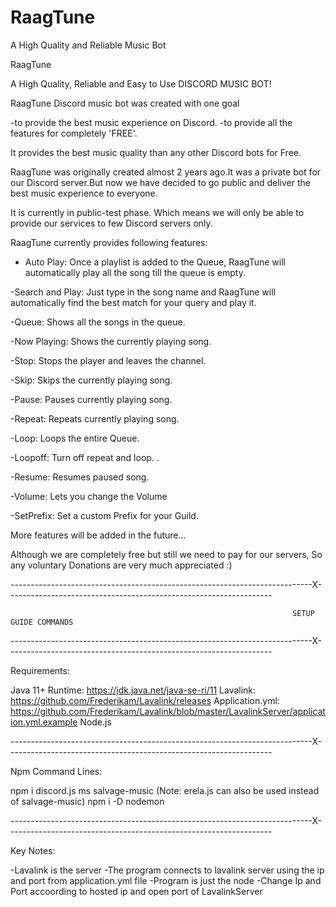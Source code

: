 # RaagTune

A High Quality and Reliable Music Bot

RaagTune 

A High Quality, Reliable and Easy to Use DISCORD MUSIC BOT!


RaagTune Discord music bot was created with one goal

 -to provide the best music experience on Discord.
 -to provide all the features for completely 'FREE'.

It provides the best music quality than any other Discord bots for Free.


RaagTune was originally created almost 2 years ago.It was a private bot for our Discord server.But now we have decided to go public and deliver the best music experience to everyone.

It is currently in public-test phase. Which means we will only be able to provide our services to few Discord servers only.

RaagTune currently provides following features:

- Auto Play: Once a playlist is added to the Queue, RaagTune will automatically play all the song till the queue is empty.

-Search and Play: Just type in the song name and RaagTune will automatically find the best match for your query and play it.

-Queue: Shows all the songs in the queue.

-Now Playing: Shows the currently playing song.

-Stop: Stops the player and leaves the channel.

-Skip: Skips the currently playing song.

-Pause: Pauses currently playing song.

-Repeat: Repeats currently playing song.

-Loop: Loops the entire Queue.

-Loopoff: Turn off repeat and loop. .

-Resume: Resumes paused song.

-Volume: Lets you change the Volume

-SetPrefix: Set a custom Prefix for your Guild.

More features will be added in the future...

Although we are completely free but still we need to pay for our servers, So any voluntary Donations are very much appreciated :)

---------------------------------------------------------------------------X------------------------------------------------------------------

                                                                   SETUP GUIDE COMMANDS

---------------------------------------------------------------------------X------------------------------------------------------------------

Requirements:

Java 11+ Runtime: https://jdk.java.net/java-se-ri/11
Lavalink: https://github.com/Frederikam/Lavalink/releases
Application.yml: https://github.com/Frederikam/Lavalink/blob/master/LavalinkServer/application.yml.example
Node.js

---------------------------------------------------------------------------X------------------------------------------------------------------

Npm Command Lines:

npm i discord.js ms salvage-music (Note: erela.js can also be used instead of salvage-music)
npm i -D nodemon

---------------------------------------------------------------------------X------------------------------------------------------------------

Key Notes:

-Lavalink is the server 
-The program connects to lavalink server using the ip and port from application.yml file
-Program is just the node 
-Change Ip and Port accoording to hosted ip and open port of LavalinkServer






